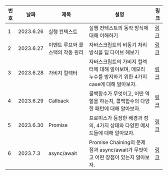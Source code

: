 | 번호 | 날짜      | 제목                              | 설명                                                                                                  | 링크                                                                                                              |
| ---- | --------- | --------------------------------- | ----------------------------------------------------------------------------------------------------- | ----------------------------------------------------------------------------------------------------------------- |
| 1    | 2023.6.26 | 실행 컨텍스트                     | 실행 컨텍스트의 동작 방식에 대해 이해하기                                                             | [링크](https://www.notion.so/3a5f9761819e4e27b57a4a5a7f719040)                                                    |
| 2    | 2023.6.27 | 이벤트 루프와 콜 스택의 작동 원리 | 자바스크립트의 비동기 처리 방식을 딥 다이브 해보기                                                    | [링크](https://www.notion.so/26de8f3da3634b54bd0da84a7291be37)                                                    |
| 3    | 2023.6.28 | 가비지 컬렉터                     | 자바스크립트의 가비지 컬렉터에 대해 알아보며, 메모리 누수를 방지하기 위한 4가지 case에 대해 알아보자. | [링크](https://www.notion.so/f8a0e9d3844e446ebbe3e4e934fbbfd2)                                                    |
| 4    | 2023.6.29 | Callback                          | 콜백함수가 무엇이고, 어떤 역할을 하는지, 콜백함수의 다양한 패턴에 대해 알아보자.                      | [링크](https://www.notion.so/JavaScript-b92a5bd919a34383b956621ae56ca946?p=77c4cd2c2058460aa3132d1de33ddae1&pm=s) |
| 5    | 2023.6.30 | Promise                           | 프로미스가 등장한 배경과 정의, 4가지 상태와 다양한 메서드들에 대해 알아보자.                          | [링크](https://www.notion.so/JavaScript-b92a5bd919a34383b956621ae56ca946?p=a4c91f188fad45a4b21abbecd4b4f1e5&pm=s) |
| 6    | 2023.7.3  | async/await                       | Promise Chaining의 문제점과 async/await가 무엇이고 어떤 장점이 있는지 알아보자.                       | [링크](https://www.notion.so/async-await-9f118b21c86c4422aba3c7bde78c7c37)                                        |
